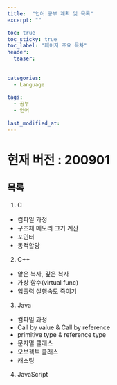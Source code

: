 ```yaml
---
title:  "언어 공부 계획 및 목록"
excerpt: ""

toc: true
toc_sticky: true
toc_label: "페이지 주요 목차"
header:
  teaser: 
  
  
categories:
  - Language
  
tags:
  - 공부
  - 언어
  
last_modified_at: 
---
```


# 현재 버전 : 200901


## 목록

1. C
  - 컴파일 과정
  - 구조체 메모리 크기 계산
  - 포인터
  - 동적할당
2. C++
  - 얕은 복사, 깊은 복사
  - 가상 함수(virtual func)
  - 입출력 실행속도 죽이기
3. Java
  - 컴파일 과정
  - Call by value & Call by reference
  - primitive type & reference type
  - 문자열 클래스
  - 오브젝트 클래스
  - 캐스팅
4. JavaScript
